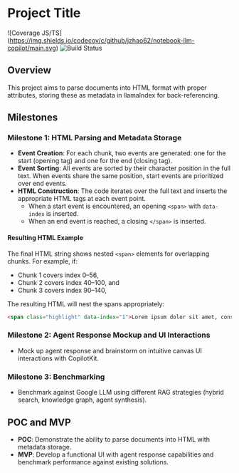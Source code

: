 # Project Title
![Coverage JS/TS] (https://img.shields.io/codecov/c/github/jzhao62/notebook-llm-copilot/main.svg)
![Build Status](https://github.com/jzhao62/notebook-llm-copilot/actions/workflows/test-coverage.yml/badge.svg)

## Overview

This project aims to parse documents into HTML format with proper attributes, storing these as metadata in llamaIndex for back-referencing.

## Milestones

### Milestone 1: HTML Parsing and Metadata Storage

- **Event Creation**: For each chunk, two events are generated: one for the start (opening tag) and one for the end (closing tag).
- **Event Sorting**: All events are sorted by their character position in the full text. When events share the same position, start events are prioritized over end events.
- **HTML Construction**: The code iterates over the full text and inserts the appropriate HTML tags at each event point.
  - When a start event is encountered, an opening `<span>` with `data-index` is inserted.
  - When an end event is reached, a closing `</span>` is inserted.

#### Resulting HTML Example

The final HTML string shows nested `<span>` elements for overlapping chunks. For example, if:
- Chunk 1 covers index 0–56,
- Chunk 2 covers index 40–100, and
- Chunk 3 covers index 90–140,

The resulting HTML will nest the spans appropriately:

```html
<span class="highlight" data-index="1">Lorem ipsum dolor sit amet, consectetur <span class="highlight" data-index="2">adipiscing elit. </span>Sed do eiusmod tempor incididunt <span class="highlight" data-index="3">ut labore</span> et dolore magna aliqua. Ut enim ad</span> minim veniam, quis nostrud exercitation ullamco laboris nisi ut aliquip ex ea commodo consequat.
```

### Milestone 2: Agent Response Mockup and UI Interactions

- Mock up agent response and brainstorm on intuitive canvas UI interactions with CopilotKit.

### Milestone 3: Benchmarking

- Benchmark against Google LLM using different RAG strategies (hybrid search, knowledge graph, agent synthesis).

## POC and MVP

- **POC**: Demonstrate the ability to parse documents into HTML with metadata storage.
- **MVP**: Develop a functional UI with agent response capabilities and benchmark performance against existing solutions.
